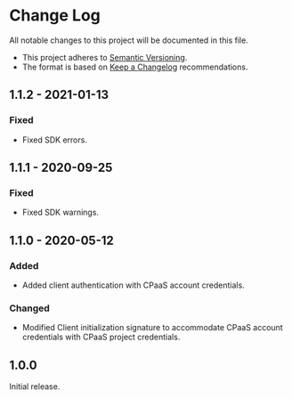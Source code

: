 # Change Log

All notable changes to this project will be documented in this file.

+ This project adheres to [Semantic Versioning](https://semver.org/spec/v2.0.0.html).
+ The format is based on [Keep a Changelog](https://keepachangelog.com/en/1.0.0/) recommendations.

## 1.1.2 - 2021-01-13

### Fixed
- Fixed SDK errors.

## 1.1.1 - 2020-09-25

### Fixed
- Fixed SDK warnings.

## 1.1.0 - 2020-05-12

### Added
- Added client authentication with CPaaS account credentials.

### Changed
- Modified Client initialization signature to accommodate CPaaS account credentials with CPaaS project credentials.

## 1.0.0

Initial release.
